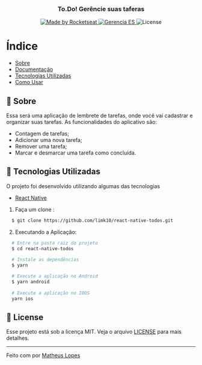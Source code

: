
<h3 align="center">
    <br><br>
    <b>To.Do! Gerêncie suas taferas</b> 
</h3>

<p align="center">
<a href="https://www.linkedin.com/in/matheus-lopes-394240151/">
    <img alt="Made by Rocketseat" src="https://img.shields.io/badge/made%20by-Matheus Lopes-%237519C1">
  </a>
  <a href="https://pt-br.reactjs.org/">
    <img alt="Gerencia ES" src="https://img.shields.io/badge/made%20with-React-%237519C1">
  </a>
  <a>
  <img alt="License" src="https://img.shields.io/github/license/vitorserrano/ecoleta?color=%237519C1">
</p>

# Índice

- [Sobre](#sobre)
- [Documentação](#documentacao)
- [Tecnologias Utilizadas](#tecnologias-utilizadas)
- [Como Usar](#como-usar)

<a id="sobre"></a>

## :bookmark: Sobre
  
Essa será uma aplicação de lembrete de tarefas, onde você vai cadastrar e organizar suas tarefas.
As funcionalidades do aplicativo são:

- Contagem de tarefas;
- Adicionar uma nova tarefa;
- Remover uma tarefa;
- Marcar e desmarcar uma tarefa como concluída.


<a id="documentacao"></a>


## :rocket: Tecnologias Utilizadas

O projeto foi desenvolvido utilizando algumas das tecnologias

- [React Native](https://reactnative.dev/)

<a id="tecnologias-utilizadas"></a>


1. Faça um clone :

```sh
  $ git clone https://github.com/limk10/react-native-todos.git
```

2. Executando a Aplicação:

```sh
  # Entre na pasta raiz do projeto
  $ cd react-native-todos
    
  # Instale as dependências
  $ yarn

  # Execute a aplicação no Android
  $ yarn android
  
  # Execute a aplicação no IOOS
  yarn ios
```

<a id="como-usarr"></a>


## :memo: License

Esse projeto está sob a licença MIT. Veja o arquivo [LICENSE](LICENSE.md) para mais detalhes.

---

Feito com por [Matheus Lopes](https://github.com/limk10)

